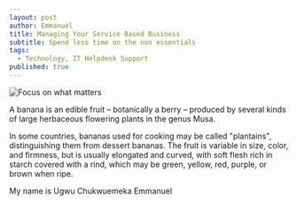 ```yaml
---
layout: post
author: Emmanuel
title: Managing Your Service Based Business
subtitle: Spend less time on the non essentials
tags:
  - Technology, IT Helpdesk Support
published: true
---
```


![Focus on what matters](https://www.pexels.com/photo/black-and-white-car-vehicle-vintage-474/ "Mechanic workshop")

A banana is an edible fruit – botanically a berry – produced by several kinds
of large herbaceous flowering plants in the genus Musa.

In some countries, bananas used for cooking may be called "plantains",
distinguishing them from dessert bananas. The fruit is variable in size, color,
and firmness, but is usually elongated and curved, with soft flesh rich in
starch covered with a rind, which may be green, yellow, red, purple, or brown
when ripe.

My name is Ugwu Chukwuemeka Emmanuel